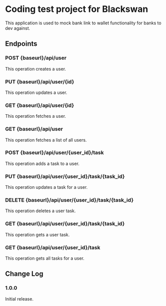 # Coding test project for Blackswan

This application is used to mock bank link to wallet functionality for banks to dev against.

## Endpoints

### POST {baseurl}/api/user

This operation creates a user.
 
### PUT {baseurl}/api/user/{id}
 
 This operation updates a user.

### GET {baseurl}/api/user/{id}
 
 This operation fetches a user.

### GET {baseurl}/api/user
 
 This operation fetches a list of all users.

### POST {baseurl}/api/user/{user_id}/task
 
 This operation adds a task to a user.

### PUT {baseurl}/api/user/{user_id}/task/{task_id}
 
 This operation updates a task for a user.

### DELETE {baseurl}/api/user/{user_id}/task/{task_id}
 
 This operation deletes a user task.

### GET {baseurl}/api/user/{user_id}/task/{task_id}
 
 This operation gets a user task.

### GET {baseurl}/api/user/{user_id}/task
 
 This operation gets all tasks for a user.

## Change Log

### 1.0.0

Initial release.

